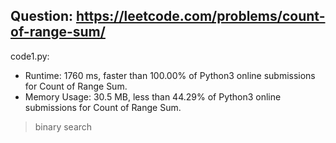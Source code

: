 ## Question: https://leetcode.com/problems/count-of-range-sum/

code1.py:
* Runtime: 1760 ms, faster than 100.00% of Python3 online submissions for Count of Range Sum.
* Memory Usage: 30.5 MB, less than 44.29% of Python3 online submissions for Count of Range Sum.
> binary search